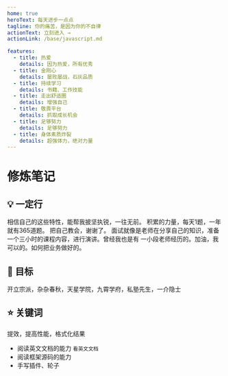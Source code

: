 ```yaml
---
home: true
heroText: 每天进步一点点
tagline: 你的痛苦，是因为你的不自律
actionText: 立刻进入 →
actionLink: /base/javascript.md

features:
  - title: 热爱
    details: 因为热爱，所有优秀
  - title: 金刚心
    details: 屡败屡战，石灰品质
  - title: 持续学习
    details: 书籍、工作技能
  - title: 走出舒适圈
    details: 增强自己
  - title: 敬畏平台
    details: 抓取成长机会
  - title: 足够努力
    details: 足够努力
  - title: 身体素质炸裂
    details: 超强体力，绝对力量
---
```


# 修炼笔记

## :bulb: 一定行

相信自己的这些特性，能帮我披坚执锐，一往无前。
积累的力量，每天1题，一年就有365道题。
把自己教会，谢谢了。
面试就像是老师在分享自己的知识，准备一个三小时的课程内容，进行演讲。曾经我也是有
一小段老师经历的。加油，我可以的。如何把业务做好的。

## :sunflower: 目标

开立宗派，杂杂春秋，天星学院，九霄学府，私塾先生，一介隐士

## :star: 关键词

提效，提高性能，格式化结果

* 阅读英文文档的能力 `看英文文档`
* 阅读框架源码的能力
* 手写插件、轮子

